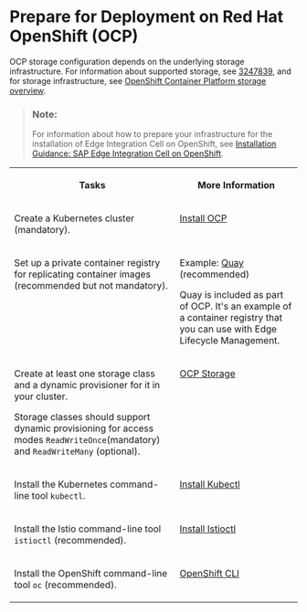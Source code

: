 <!-- loio21ae0fde134c450e89fb578a5d837745 -->

# Prepare for Deployment on Red Hat OpenShift \(OCP\)

OCP storage configuration depends on the underlying storage infrastructure. For information about supported storage, see [3247839](https://me.sap.com/notes/3247839), and for storage infrastructure, see [OpenShift Container Platform storage overview](https://docs.openshift.com/container-platform/4.14/storage/index.html).

> ### Note:  
> For information about how to prepare your infrastructure for the installation of Edge Integration Cell on OpenShift, see [Installation Guidance: SAP Edge Integration Cell on OpenShift](https://access.redhat.com/articles/7085063).


<table>
<tr>
<th valign="top">

Tasks

</th>
<th valign="top">

More Information

</th>
</tr>
<tr>
<td valign="top">

Create a Kubernetes cluster \(mandatory\).

</td>
<td valign="top">

[Install OCP](https://access.redhat.com/documentation/en-us/openshift_container_platform/4.14/html/installing/index)

</td>
</tr>
<tr>
<td valign="top">

Set up a private container registry for replicating container images \(recommended but not mandatory\).

</td>
<td valign="top">

Example: [Quay](https://access.redhat.com/documentation/en-us/red_hat_quay/3.11) \(recommended\)

Quay is included as part of OCP. It's an example of a container registry that you can use with Edge Lifecycle Management.

</td>
</tr>
<tr>
<td valign="top">

Create at least one storage class and a dynamic provisioner for it in your cluster.

Storage classes should support dynamic provisioning for access modes `ReadWriteOnce`\(mandatory\) and `ReadWriteMany` \(optional\).

</td>
<td valign="top">

[OCP Storage](https://access.redhat.com/documentation/en-us/openshift_container_platform/4.14/html/storage/index)

</td>
</tr>
<tr>
<td valign="top">

Install the Kubernetes command-line tool `kubectl`.

</td>
<td valign="top">

[Install Kubectl](https://kubernetes.io/docs/tasks/tools/#kubectl)

</td>
</tr>
<tr>
<td valign="top">

Install the Istio command-line tool `istioctl` \(recommended\).

</td>
<td valign="top">

[Install Istioctl](https://istio.io/latest/docs/ops/diagnostic-tools/istioctl/)

</td>
</tr>
<tr>
<td valign="top">

Install the OpenShift command-line tool `oc` \(recommended\).

</td>
<td valign="top">

[OpenShift CLI](https://docs.openshift.com/container-platform/4.15/cli_reference/openshift_cli/getting-started-cli.html)

</td>
</tr>
</table>

